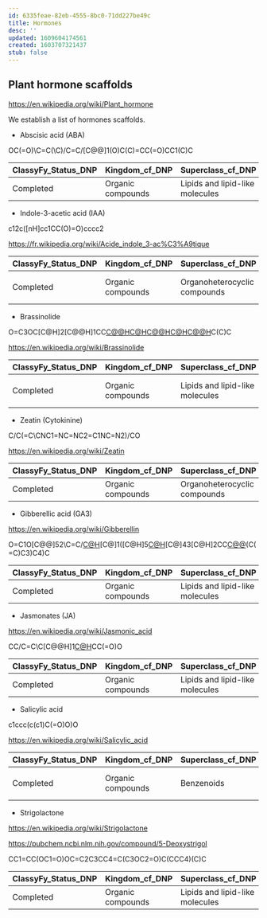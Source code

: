 ```yaml
---
id: 6335feae-82eb-4555-8bc0-71dd227be49c
title: Hormones
desc: ''
updated: 1609604174561
created: 1603707321437
stub: false
---
```




## Plant hormone scaffolds

<https://en.wikipedia.org/wiki/Plant_hormone>

We establish a list of hormones scaffolds.

- Abscisic acid (ABA)


OC(=O)\C=C(\C)/C=C/[C@@]1(O)C(C)=CC(=O)CC1(C)C




ClassyFy_Status_DNP | Kingdom_cf_DNP | Superclass_cf_DNP | Class_cf_DNP | Subclass_cf_DNP | Parent_Level_1_cf_DNP
--------------------|----------------|-------------------|--------------|-----------------|----------------------
Completed | Organic compounds | Lipids and lipid-like molecules | Prenol lipids | Sesquiterpenoids | Abscisic acids and derivatives



- Indole-3-acetic acid (IAA) 

c12c([nH]cc1CC(O)=O)cccc2

https://fr.wikipedia.org/wiki/Acide_indole_3-ac%C3%A9tique

ClassyFy_Status_DNP | Kingdom_cf_DNP | Superclass_cf_DNP | Class_cf_DNP | Subclass_cf_DNP | Parent_Level_1_cf_DNP
--------------------|----------------|-------------------|--------------|-----------------|----------------------
Completed | Organic compounds | Organoheterocyclic compounds | Indoles and derivatives | Indolyl carboxylic acids and derivatives | Indole-3-acetic acid derivatives


- Brassinolide

O=C3OC[C@H]2[C@@H]1CC[C@@H]([C@@]1(C)CC[C@@H]2[C@@]4(C)C[C@@H](O)[C@@H](O)C[C@H]34)[C@H](C)[C@@H](O)[C@H](O)[C@@H](C)C(C)C

https://en.wikipedia.org/wiki/Brassinolide


ClassyFy_Status_DNP | Kingdom_cf_DNP | Superclass_cf_DNP | Class_cf_DNP | Subclass_cf_DNP | Parent_Level_1_cf_DNP
--------------------|----------------|-------------------|--------------|-----------------|----------------------
Completed | Organic compounds | Lipids and lipid-like molecules | Steroids and steroid derivatives | Steroid lactones | Brassinolides and derivatives



- Zeatin (Cytokinine)

C/C(=C\CNC1=NC=NC2=C1NC=N2)/CO

<https://en.wikipedia.org/wiki/Zeatin>

ClassyFy_Status_DNP | Kingdom_cf_DNP | Superclass_cf_DNP | Class_cf_DNP | Subclass_cf_DNP | Parent_Level_1_cf_DNP | Parent_Level_2_cf_DNP
--------------------|----------------|-------------------|--------------|-----------------|-----------------------|----------------------
Completed | Organic compounds | Organoheterocyclic compounds | Imidazopyrimidines | Purines and purine derivatives | 6-aminopurines | 6-alkylaminopurines


- Gibberellic acid (GA3)

<https://en.wikipedia.org/wiki/Gibberellin>

O=C1O[C@@]52\C=C/[C@H](O)[C@]1([C@H]5[C@H](C(=O)O)[C@]43[C@H]2CC[C@@](O)(C(=C)C3)C4)C

ClassyFy_Status_DNP | Kingdom_cf_DNP | Superclass_cf_DNP | Class_cf_DNP | Subclass_cf_DNP | Parent_Level_1_cf_DNP | Parent_Level_2_cf_DNP | Parent_Level_3_cf_DNP
--------------------|----------------|-------------------|--------------|-----------------|-----------------------|-----------------------|----------------------
Completed | Organic compounds | Lipids and lipid-like molecules | Prenol lipids | Diterpenoids | Gibberellins | C19-gibberellins | C19-gibberellin 6-carboxylic acids


- Jasmonates (JA)

<https://en.wikipedia.org/wiki/Jasmonic_acid>

CC/C=C\C[C@@H]1[C@H](CCC1=O)CC(=O)O


ClassyFy_Status_DNP | Kingdom_cf_DNP | Superclass_cf_DNP | Class_cf_DNP | Subclass_cf_DNP | Parent_Level_1_cf_DNP
--------------------|----------------|-------------------|--------------|-----------------|----------------------
Completed | Organic compounds | Lipids and lipid-like molecules | Fatty Acyls | Lineolic acids and derivatives | Jasmonic acids

- Salicylic acid 

c1ccc(c(c1)C(=O)O)O


<https://en.wikipedia.org/wiki/Salicylic_acid>

ClassyFy_Status_DNP | Kingdom_cf_DNP | Superclass_cf_DNP | Class_cf_DNP | Subclass_cf_DNP | Parent_Level_1_cf_DNP | Parent_Level_2_cf_DNP | Parent_Level_3_cf_DNP
--------------------|----------------|-------------------|--------------|-----------------|-----------------------|-----------------------|----------------------
Completed | Organic compounds | Benzenoids | Benzene and substituted derivatives | Benzoic acids and derivatives | Hydroxybenzoic acid derivatives | Salicylic acid and derivatives | Salicylic acids

- Strigolactone 

<https://en.wikipedia.org/wiki/Strigolactone>

<https://pubchem.ncbi.nlm.nih.gov/compound/5-Deoxystrigol>


CC1=CC(OC1=O)OC=C2C3CC4=C(C3OC2=O)C(CCC4)(C)C



ClassyFy_Status_DNP | Kingdom_cf_DNP | Superclass_cf_DNP | Class_cf_DNP | Subclass_cf_DNP | Parent_Level_1_cf_DNP
--------------------|----------------|-------------------|--------------|-----------------|----------------------
Completed | Organic compounds | Lipids and lipid-like molecules | Prenol lipids | Terpene lactones | Strigolactones

